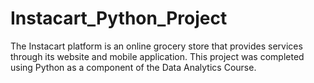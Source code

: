 # Instacart_Python_Project
The Instacart platform is an online grocery store that provides services through its website and mobile application. This project was completed using Python as a component of the Data Analytics Course.
